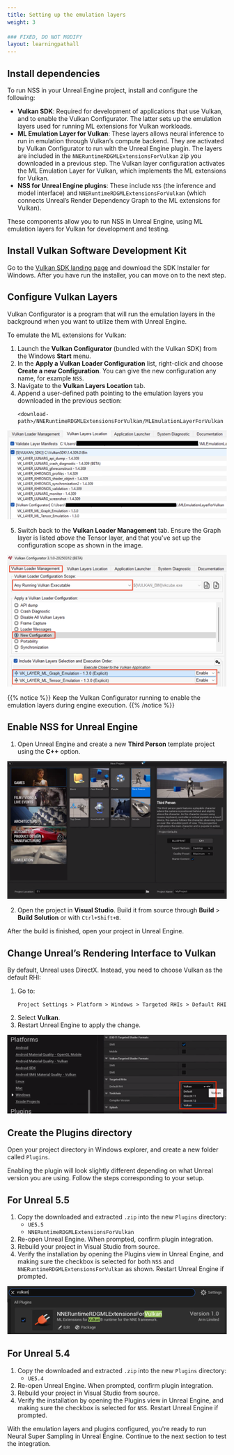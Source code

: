 ```yaml
---
title: Setting up the emulation layers
weight: 3

### FIXED, DO NOT MODIFY
layout: learningpathall
---
```


## Install dependencies

To run NSS in your Unreal Engine project, install and configure the following:

- **Vulkan SDK**: Required for development of applications that use Vulkan, and to enable the Vulkan Configurator. The latter sets up the emulation layers used for running ML extensions for Vulkan workloads.
- **ML Emulation Layer for Vulkan**: These layers allows neural inference to run in emulation through Vulkan’s compute backend. They are activated by Vulkan Configurator to run with the Unreal Engine plugin. The layers are included in the `NNERuntimeRDGMLExtensionsForVulkan` zip you downloaded in a previous step. The Vulkan layer configuration activates the ML Emulation Layer for Vulkan, which implements the ML extensions for Vulkan.
- **NSS for Unreal Engine plugins**: These include `NSS` (the inference and model interface) and `NNERuntimeRDGMLExtensionsForVulkan` (which connects Unreal’s Render Dependency Graph to the ML extensions for Vulkan).

These components allow you to run NSS in Unreal Engine, using ML emulation layers for Vulkan for development and testing.

## Install Vulkan Software Development Kit

Go to the [Vulkan SDK landing page](https://vulkan.lunarg.com/sdk/home) and download the SDK Installer for Windows. After you have run the installer, you can move on to the next step.

## Configure Vulkan Layers

Vulkan Configurator is a program that will run the emulation layers in the background when you want to utilize them with Unreal Engine.

To emulate the ML extensions for Vulkan:
1. Launch the **Vulkan Configurator** (bundled with the Vulkan SDK) from the Windows **Start** menu.
2. In the **Apply a Vulkan Loader Configuration** list, right-click and choose **Create a new Configuration**. You can give the new configuration any name, for example `NSS`.
3. Navigate to the **Vulkan Layers Location** tab.
4. Append a user-defined path pointing to the emulation layers you downloaded in the previous section:
   ```
   <download-path>/NNERuntimeRDGMLExtensionsForVulkan/MLEmulationLayerForVulkan
   ```
![Add user-defined Vulkan layers path in Vulkan Configurator#center](./images/load_layers.png "Figure 1: Add Vulkan layer path.")

5. Switch back to the **Vulkan Loader Management** tab. Ensure the Graph layer is listed *above* the Tensor layer, and that you've set up the configuration scope as shown in the image.

![Layer configuration showing Graph above Tensor#center](./images/verify_layers.png "Figure 2: Verify layer ordering and scope.")


{{% notice %}}
Keep the Vulkan Configurator running to enable the emulation layers during engine execution.
{{% /notice %}}

## Enable NSS for Unreal Engine

1. Open Unreal Engine and create a new **Third Person** template project using the **C++** option.

![Unreal Engine project selection screen showing C++ Third Person template#center](./images/unreal_startup.png "Figure 3: Create a new C++ project in Unreal Engine.")

2. Open the project in **Visual Studio**. Build it from source through **Build** > **Build Solution** or with `Ctrl+Shift+B`.

After the build is finished, open your project in Unreal Engine.

## Change Unreal’s Rendering Interface to Vulkan

By default, Unreal uses DirectX. Instead, you need to choose Vulkan as the default RHI:
1. Go to:
   ```
   Project Settings > Platform > Windows > Targeted RHIs > Default RHI
   ```
2. Select **Vulkan**.
3. Restart Unreal Engine to apply the change.

![Project Settings with Vulkan selected as Default RHI under Targeted RHIs#center](./images/targeted_rhis.png "Figure 4: Set Vulkan as the default RHI.")

## Create the Plugins directory

Open your project directory in Windows explorer, and create a new folder called `Plugins`.

Enabling the plugin will look slightly different depending on what Unreal version you are using. Follow the steps corresponding to your setup.

## For Unreal 5.5

1. Copy the downloaded and extracted `.zip` into the new `Plugins` directory:
   - `UE5.5`
   - `NNERuntimeRDGMLExtensionsForVulkan`
2. Re-open Unreal Engine. When prompted, confirm plugin integration.
3. Rebuild your project in Visual Studio from source.
4. Verify the installation by opening the Plugins view in Unreal Engine, and making sure the checkbox is selected for both `NSS` and `NNERuntimeRDGMLExtensionsForVulkan` as shown. Restart Unreal Engine if prompted.

![Unreal Engine plugins window showing NSS and NNERuntimeRDGMLExtensionsForVulkan enabled#center](./images/verify_plugin_enabled.png "Figure 5: Verify plugin installation in Unreal Engine.")


## For Unreal 5.4

1. Copy the downloaded and extracted `.zip` into the new `Plugins` directory:
   - `UE5.4`
2. Re-open Unreal Engine. When prompted, confirm plugin integration.
3. Rebuild your project in Visual Studio from source.
4. Verify the installation by opening the Plugins view in Unreal Engine, and making sure the checkbox is selected for `NSS`. Restart Unreal Engine if prompted.

With the emulation layers and plugins configured, you're ready to run Neural Super Sampling in Unreal Engine. Continue to the next section to test the integration.
